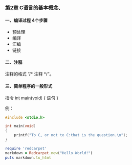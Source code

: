 ### 第2章 C语言的基本概念、

#### 一、编译过程 4个步骤

- 预处理
- 编译
- 汇编
- 链接

#### 二、注释

注释的格式 “/* 注释 */”。

#### 三、简单程序的一般形式

指令
int main(void)
{
语句
}

例：

```c
#include <stdio.h>

int main(void)
{
	printf("To C, or not to C:that is the question.\n");
}
```

```ruby
require 'redcarpet'
markdown = Redcarpet.new("Hello World!")
puts markdown.to_html
```
